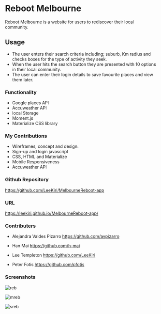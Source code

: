 # Reboot Melbourne 

Reboot Melbourne is a website for users to rediscover their local community.

## Usage
* The user enters their search criteria including; suburb, Km radius and checks boxes for the type of activity they seek. 
* When the user hits the search button they are presented with 10 options in their local community. 
* The user can enter their login details to save favourite places and view them later. 

### Functionality
* Google places API 
* Accuweather API
* local Storage
* Moment.js
* Materialize CSS library

### My Contributions

* Wireframes, concept and design.
* Sign-up and login javascript
* CSS, HTML and Materialize
* Mobile Responsiveness
* Accuweather API

### Github Repository
https://github.com/LeeKiri/MelbourneReboot-app

### URL
https://leekiri.github.io/MelbourneReboot-app/

### Contributers
* Alejandra Valdes Pizarro https://github.com/avpizarro

* Han Mai 
<https://github.com/h-mai>


* Lee Templeton <https://github.com/LeeKiri>

* Peter Fotis 
https://github.com/pfotis
### Screenshots
![reb](https://user-images.githubusercontent.com/73642462/104113243-a91f8580-534b-11eb-879e-194e5309c005.PNG)

![mreb](https://user-images.githubusercontent.com/73642462/104113242-a6bd2b80-534b-11eb-90a5-9b151135a8e3.PNG)

![sreb](https://user-images.githubusercontent.com/73642462/104113239-a45ad180-534b-11eb-8db0-35b428e1e914.PNG)


